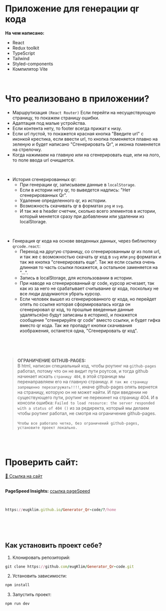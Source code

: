 # Приложение для генерации qr кода

**На чем написано:**
- React
- Redux toolkit
- TypeScript
- Tailwind
- Styled-components
- Компилятор Vite

<br>

# Что реализовано в приложении?
- Маршрутизация `(React Router)` Если перейти на несуществующую страницу, то покажем страницу ошибки.
- Адаптация под малые устройства.
- Если контента нету, то footer всегда прижат к низу.
- Если url пустой, то покажется красная кнопка "Введите url" с иконкой крестика, если ввести url, то кнопка поменяется плавно на зеленую и будет написано "Сгенерировать Qr", и иконка поменяется на стрелочку.
- Когда нажимаем на главную или на сгенерировать еще, или на лого, то поле ввода url очищается.

<br>

- История сгенерированных qr:
  - При генерации qr, записываем данные в `localStorage`.
  - Если в истории нету qr, то выведется надпись: "Нет сгенерированных Qr".
  - Удаление определенного qr, из истории.
  - Возможность скачивать qr в форматах `png` и `svg`. 
  - И так же в header счетчик, сколько всего элементов в истории, который меняется сразу при добавлении или удалении из localStorage.
  
<br>

- Генерация qr кода на основе введенных данных, через библиотеку `qrcode.react`:
    - Переход на другую страницу, со сгенерированным qr из поля url, и так же с возможностью скачать qr код в `svg` или `png` форматах и так же кнопка "сгенерировать еще". Так же если ссылка очень длинная то часть ссылки покажется, а остальное заменяется на "...".
    - Запись в localStorage, для использовании в истории.      
    - При наводе на сгенерированный qr code, курсор исчезает, так как из за него не срабатывает считывание qr кода, поскольку не все люди додумаются убрать курсор.
    - Если человек вышел из сгенерированного qr кода, но перейдет опять по ссылке которая сформировалась когда он сгенерировал qr код, то прошлые введенные данные удаляться(но будут записаны в историю), и покажется сообщение "сгенерируйте qr code" вместо ссылки, и будет гифка вместо qr кода. Так же пропадут кнопки скачивания изображения, останется одна, "Сгенерировать qr код".

<br>


<br>


<br>

> **ОГРАНИЧЕНИЕ GITHUB-PAGES:** <br> В html, написан специальный код, чтобы роутинг на `github-pages` работал, потому что он не видит пути роутсов, и тогда github начинает искать `страницу 404`, в этой странице мы перенаправляем его на главную страницу. `И так же страницу запрещенно перезагружать!!!!`, иначе github-pages опять вернется на страницу, которую он не может найти. И при введении не существующего пути, роутинг не перекинет на страницу 404.  И в консоли ошибка: `Failed to load resource: the server responded with a status of 404 ()` из за редиректа, который мы делаем чтобы роутинг работал, не смотря на ограничение github-pages. <br> <br> `Чтобы все работало четко, без ограничений github-pages, установите проект локально.` 




<br>

<br>

# Проверить сайт:

[🔗 Ссылка на сайт](https://eugklim.github.io/Generator_Qr-code/?/home) <br> <br>

**PageSpeed Insights:** [ссылка pageSpeed](https://pagespeed.web.dev/?hl=ru)

<br>

```ruby
https://eugklim.github.io/Generator_Qr-code/?/home
```

<br>

<br>

<br>

## Как установить проект себе?
1. Клонировать репозиторий:

```ruby
git clone https://github.com/eugKlim/Generator_Qr-code.git
```

2. Установить зависимости:

```ruby
npm install
```

3. Запустить проект:

```ruby
npm run dev
```

